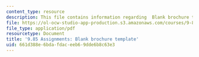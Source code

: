 ```yaml
---
content_type: resource
description: This file contains information regarding  Blank brochure template.
file: https://ol-ocw-studio-app-production.s3.amazonaws.com/courses/9-85-infant-and-early-childhood-cognition-fall-2012/661d388e6bdafdaceeb69dde6b8c63e3_MIT9_85F12_brochureblank.pdf
file_type: application/pdf
resourcetype: Document
title: '9.85 Assignments: Blank brochure template'
uid: 661d388e-6bda-fdac-eeb6-9dde6b8c63e3
---
```

